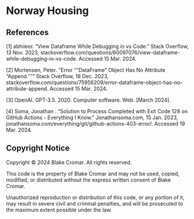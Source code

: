 # Norway Housing

## References
[1] abhiieor. “View Dataframe While Debugging in vs Code.” Stack Overflow, 13 Nov. 2023, stackoverflow.com/questions/60097076/view-dataframe-while-debugging-in-vs-code. Accessed 15 Mar. 2024.

[2] Mortensen, Peter. “Error ““DataFrame” Object Has No Attribute “Append.””” Stack Overflow, 18 Dec. 2023, stackoverflow.com/questions/75956209/error-dataframe-object-has-no-attribute-append. Accessed 15 Mar. 2024.

[3] OpenAI. GPT-3.5. 2020. Computer software. Web. [March 2024]. 

[4] Soma, Jonathan . “Solution to Process Completed with Exit Code 128 on GitHub Actions - Everything I Know.” Jonathansoma.com, 15 Jan. 2023, jonathansoma.com/everything/git/github-actions-403-error/. Accessed 19 Mar. 2024.

## Copyright Notice

Copyright © 2024 Blake Cromar. All rights reserved. 

This code is the property of Blake Cromar and may not be used, copied, modified, or distributed without the express written consent of Blake Cromar.

Unauthorized reproduction or distribution of this code, or any portion of it, may result in severe civil and criminal penalties, and will be prosecuted to the maximum extent possible under the law.

